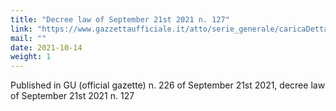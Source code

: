 ```yaml
---
title: "Decree law of September 21st 2021 n. 127"
link: "https://www.gazzettaufficiale.it/atto/serie_generale/caricaDettaglioAtto/originario?atto.dataPubblicazioneGazzetta=2021-09-21&atto.codiceRedazionale=21G00139&elenco30giorni=false"
mail: ""
date: 2021-10-14
weight: 1
---
```


Published in GU (official gazette) n. 226 of September 21st 2021, decree law of September 21st 2021 n. 127
